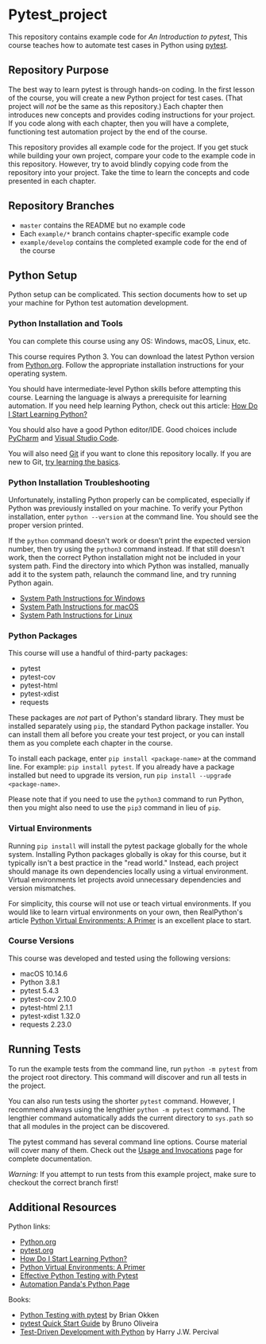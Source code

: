 # Pytest_project

This repository contains example code for *An Introduction to pytest*,
This course teaches how to automate test cases in Python using [pytest](https://pytest.org).
## Repository Purpose

The best way to learn pytest is through hands-on coding.
In the first lesson of the course, you will create a new Python project for test cases.
(That project will *not* be the same as this repository.)
Each chapter then introduces new concepts and provides coding instructions for your project.
If you code along with each chapter,
then you will have a complete, functioning test automation project by the end of the course.

This repository provides all example code for the project.
If you get stuck while building your own project,
compare your code to the example code in this repository.
However, try to avoid blindly copying code from the repository into your project.
Take the time to learn the concepts and code presented in each chapter.


## Repository Branches

* `master` contains the README but no example code
* Each `example/*` branch contains chapter-specific example code
* `example/develop` contains the completed example code for the end of the course

## Python Setup

Python setup can be complicated.
This section documents how to set up your machine for Python test automation development.

### Python Installation and Tools

You can complete this course using any OS: Windows, macOS, Linux, etc.

This course requires Python 3.
You can download the latest Python version from [Python.org](https://www.python.org/downloads/).
Follow the appropriate installation instructions for your operating system.

You should have intermediate-level Python skills before attempting this course.
Learning the language is always a prerequisite for learning automation.
If you need help learning Python, check out this article:
[How Do I Start Learning Python?](https://automationpanda.com/2020/02/18/how-do-i-start-learning-python/)

You should also have a good Python editor/IDE.
Good choices include [PyCharm](https://www.jetbrains.com/pycharm/)
and [Visual Studio Code](https://code.visualstudio.com/docs/languages/python).

You will also need [Git](https://git-scm.com/) if you want to clone this repository locally.
If you are new to Git, [try learning the basics](https://try.github.io/).

### Python Installation Troubleshooting

Unfortunately, installing Python properly can be complicated,
especially if Python was previously installed on your machine.
To verify your Python installation, enter `python --version` at the command line.
You should see the proper version printed.

If the `python` command doesn't work or doesn’t print the expected version number,
then try using the `python3` command instead.
If that still doesn't work,
then the correct Python installation might not be included in your system path.
Find the directory into which Python was installed,
manually add it to the system path,
relaunch the command line,
and try running Python again.

* [System Path Instructions for Windows](https://geek-university.com/python/add-python-to-the-windows-path/)
* [System Path Instructions for macOS](https://www.educative.io/edpresso/how-to-add-python-to-the-path-variable-in-mac)
* [System Path Instructions for Linux](https://www.computerhope.com/issues/ch001647.htm)

### Python Packages

This course will use a handful of third-party packages:

* pytest
* pytest-cov
* pytest-html
* pytest-xdist
* requests

These packages are *not* part of Python's standard library.
They must be installed separately using `pip`, the standard Python package installer.
You can install them all before you create your test project,
or you can install them as you complete each chapter in the course.

To install each package, enter `pip install <package-name>` at the command line.
For example: `pip install pytest`.
If you already have a package installed but need to upgrade its version,
run `pip install --upgrade <package-name>`.

Please note that if you need to use the `python3` command to run Python,
then you might also need to use the `pip3` command in lieu of `pip`.

### Virtual Environments

Running `pip install` will install the pytest package globally for the whole system.
Installing Python packages globally is okay for this course,
but it typically isn't a best practice in the "read world."
Instead, each project should manage its own dependencies locally using a virtual environment.
Virtual environments let projects avoid unnecessary dependencies and version mismatches.

For simplicity, this course will not use or teach virtual environments.
If you would like to learn virtual environments on your own, then RealPython's article
[Python Virtual Environments: A Primer](https://realpython.com/python-virtual-environments-a-primer/)
is an excellent place to start.

### Course Versions

This course was developed and tested using the following versions:

* macOS 10.14.6
* Python 3.8.1
* pytest 5.4.3
* pytest-cov 2.10.0
* pytest-html 2.1.1
* pytest-xdist 1.32.0
* requests 2.23.0


## Running Tests

To run the example tests from the command line, run `python -m pytest` from the project root directory.
This command will discover and run all tests in the project.

You can also run tests using the shorter `pytest` command.
However, I recommend always using the lengthier `python -m pytest` command.
The lengthier command automatically adds the current directory to `sys.path`
so that all modules in the project can be discovered.

The pytest command has several command line options.
Course material will cover many of them.
Check out the [Usage and Invocations](https://docs.pytest.org/en/stable/usage.html) page
for complete documentation.

*Warning:*
If you attempt to run tests from this example project,
make sure to checkout the correct branch first!


## Additional Resources

Python links:

* [Python.org](https://www.python.org/)
* [pytest.org](https://docs.pytest.org/)
* [How Do I Start Learning Python?](https://automationpanda.com/2020/02/18/how-do-i-start-learning-python/)
* [Python Virtual Environments: A Primer](https://realpython.com/python-virtual-environments-a-primer/)
* [Effective Python Testing with Pytest](https://realpython.com/pytest-python-testing/)
* [Automation Panda's Python Page](https://automationpanda.com/python/)

Books:

* [Python Testing with pytest](https://pragprog.com/titles/bopytest/) by Brian Okken
* [pytest Quick Start Guide](https://www.packtpub.com/web-development/pytest-quick-start-guide) by Bruno Oliveira
* [Test-Driven Development with Python](https://www.obeythetestinggoat.com/) by Harry J.W. Percival